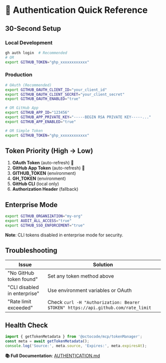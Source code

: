 # 🚀 Authentication Quick Reference

## 30-Second Setup

### Local Development
```bash
gh auth login  # Recommended
# OR
export GITHUB_TOKEN="ghp_xxxxxxxxxxxx"
```

### Production
```bash
# OAuth (Recommended)
export GITHUB_OAUTH_CLIENT_ID="your_client_id"
export GITHUB_OAUTH_CLIENT_SECRET="your_client_secret"
export GITHUB_OAUTH_ENABLED="true"

# OR GitHub App
export GITHUB_APP_ID="123456"
export GITHUB_APP_PRIVATE_KEY="-----BEGIN RSA PRIVATE KEY-----..."
export GITHUB_APP_ENABLED="true"

# OR Simple Token
export GITHUB_TOKEN="ghp_xxxxxxxxxxxx"
```

## Token Priority (High → Low)

1. **OAuth Token** (auto-refresh) 🔄
2. **GitHub App Token** (auto-refresh) 🔄  
3. **GITHUB_TOKEN** (environment)
4. **GH_TOKEN** (environment)
5. **GitHub CLI** (local only)
6. **Authorization Header** (fallback)

## Enterprise Mode

```bash
export GITHUB_ORGANIZATION="my-org"
export AUDIT_ALL_ACCESS="true"
export GITHUB_SSO_ENFORCEMENT="true"
```

**Note**: CLI tokens disabled in enterprise mode for security.

## Troubleshooting

| Issue | Solution |
|-------|----------|
| "No GitHub token found" | Set any token method above |
| "CLI disabled in enterprise" | Use environment variables or OAuth |
| "Rate limit exceeded" | Check `curl -H "Authorization: Bearer $TOKEN" https://api.github.com/rate_limit` |

## Health Check

```javascript
import { getTokenMetadata } from '@octocode/mcp/tokenManager';
const meta = await getTokenMetadata();
console.log('Source:', meta.source, 'Expires:', meta.expiresAt);
```

**📚 Full Documentation**: [AUTHENTICATION.md](./AUTHENTICATION.md)
